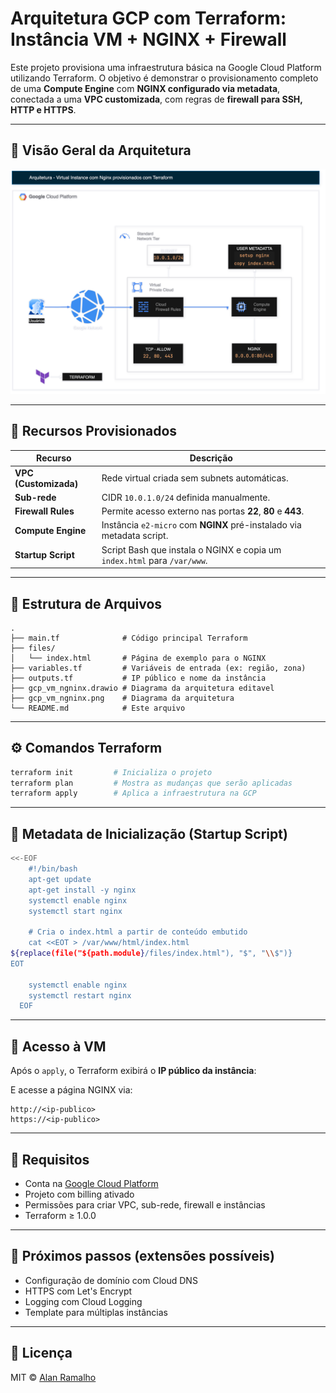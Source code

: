 # Arquitetura GCP com Terraform: Instância VM + NGINX + Firewall

Este projeto provisiona uma infraestrutura básica na Google Cloud Platform utilizando Terraform. O objetivo é demonstrar o provisionamento completo de uma **Compute Engine** com **NGINX configurado via metadata**, conectada a uma **VPC customizada**, com regras de **firewall para SSH, HTTP e HTTPS**.

---

## 📌 Visão Geral da Arquitetura

![Diagrama da arquitetura](gcp_vm_ngninx.png)

---

## 🧱 Recursos Provisionados

| Recurso              | Descrição                                                                 |
|----------------------|---------------------------------------------------------------------------|
| **VPC (Customizada)** | Rede virtual criada sem subnets automáticas.                             |
| **Sub-rede**         | CIDR `10.0.1.0/24` definida manualmente.                                  |
| **Firewall Rules**   | Permite acesso externo nas portas **22**, **80** e **443**.               |
| **Compute Engine**   | Instância `e2-micro` com **NGINX** pré-instalado via metadata script.     |
| **Startup Script**   | Script Bash que instala o NGINX e copia um `index.html` para `/var/www`. |

---

## 📂 Estrutura de Arquivos

```
.
├── main.tf              # Código principal Terraform
├── files/
│   └── index.html       # Página de exemplo para o NGINX
├── variables.tf         # Variáveis de entrada (ex: região, zona)
├── outputs.tf           # IP público e nome da instância
├── gcp_vm_ngninx.drawio # Diagrama da arquitetura editavel
├── gcp_vm_ngninx.png    # Diagrama da arquitetura
└── README.md            # Este arquivo
```

---

## ⚙️ Comandos Terraform

```bash
terraform init         # Inicializa o projeto
terraform plan         # Mostra as mudanças que serão aplicadas
terraform apply        # Aplica a infraestrutura na GCP
```

---

## 🧾 Metadata de Inicialização (Startup Script)

```bash
<<-EOF
    #!/bin/bash
    apt-get update
    apt-get install -y nginx
    systemctl enable nginx
    systemctl start nginx

    # Cria o index.html a partir de conteúdo embutido
    cat <<EOT > /var/www/html/index.html
${replace(file("${path.module}/files/index.html"), "$", "\\$")}
EOT

    systemctl enable nginx
    systemctl restart nginx
  EOF
```

---

## 🔐 Acesso à VM

Após o `apply`, o Terraform exibirá o **IP público da instância**:

E acesse a página NGINX via:

```
http://<ip-publico>
https://<ip-publico>
```

---

## 🧠 Requisitos

- Conta na [Google Cloud Platform](https://console.cloud.google.com/)
- Projeto com billing ativado
- Permissões para criar VPC, sub-rede, firewall e instâncias
- Terraform ≥ 1.0.0

---

## 🧪 Próximos passos (extensões possíveis)

- Configuração de domínio com Cloud DNS
- HTTPS com Let's Encrypt
- Logging com Cloud Logging
- Template para múltiplas instâncias

---

## 📘 Licença

MIT © [Alan Ramalho](https://github.com/raioramalho)